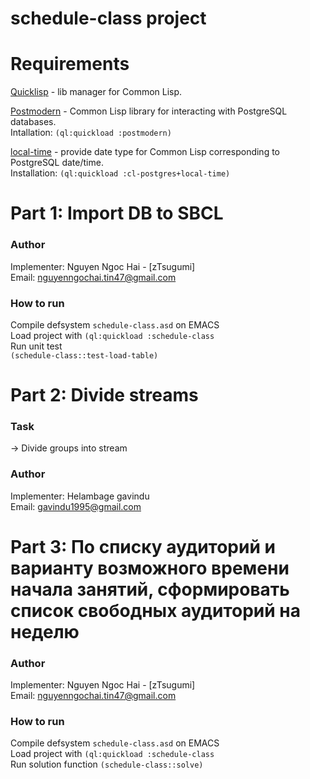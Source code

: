 # schedule-class project

# Requirements
[Quicklisp](https://www.quicklisp.org/beta/) - lib manager for Common Lisp.  

[Postmodern](https://marijnhaverbeke.nl/postmodern/) - Common Lisp library for interacting with PostgreSQL databases.  
Intallation: ```(ql:quickload :postmodern)```  

[local-time](https://github.com/dlowe-net/local-time) - provide date type for Common Lisp corresponding to PostgreSQL date/time.  
Installation: ```(ql:quickload :cl-postgres+local-time)```   

# Part 1: Import DB to SBCL
### Author 
Implementer: Nguyen Ngoc Hai - [zTsugumi]  
Email: <nguyenngochai.tin47@gmail.com>

### How to run
Compile defsystem ```schedule-class.asd``` on EMACS  
Load project with ```(ql:quickload :schedule-class```  
Run unit test  
```(schedule-class::test-load-table)```

# Part 2: Divide streams
### Task
  -> Divide groups into stream

### Author
Implementer: Helambage gavindu  
Email: <gavindu1995@gmail.com>

# Part 3: По списку аудиторий и варианту возможного времени начала занятий, сформировать список свободных аудиторий на неделю
### Author 
Implementer: Nguyen Ngoc Hai - [zTsugumi]  
Email: <nguyenngochai.tin47@gmail.com>

### How to run
Compile defsystem ```schedule-class.asd``` on EMACS  
Load project with ```(ql:quickload :schedule-class```  
Run solution function
```(schedule-class::solve)```

